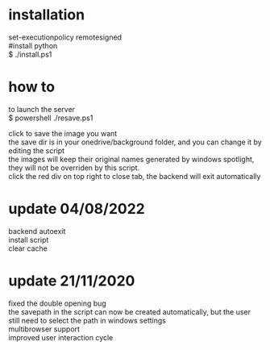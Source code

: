 # installation<br />

 set-executionpolicy remotesigned<br />
 #install python<br />
 $ ./install.ps1

# how to

 to launch the server<br />
 $ powershell ./resave.ps1

 click to save the image you want <br />
 the save dir is in your onedrive/background folder, and you can change it by editing the script<br />
 the images will keep their original names generated by windows spotlight, they will not be overriden by this script.<br />
 click the red div on top right to close tab, the backend will exit automatically<br />

# update 04/08/2022<br />

 backend autoexit <br />
 install script<br />
 clear cache<br />

# update 21/11/2020

 fixed the double opening bug <br />
 the savepath in the script can now be created automatically, but the user still need to select the path in windows settings <br />
 multibrowser support <br />
 improved user interaction cycle<br />

